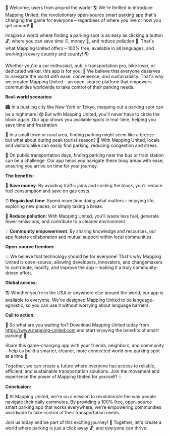 🎉 Welcome, users from around the world! 🌎 We're thrilled to introduce Mapping United, the revolutionary open-source smart parking app that's changing the game for everyone – regardless of where you live or how you get around! 🚀

Imagine a world where finding a parking spot is as easy as clicking a button 🔓, where you can save time ⏰, money 💸, and reduce pollution 🌿. That's what Mapping United offers – 100% free, available in all languages, and working in every country and county! 🌎

Whether you're a car enthusiast, public transportation pro, bike lover, or dedicated walker, this app is for you! 👣 We believe that everyone deserves to navigate the world with ease, convenience, and sustainability. That's why we created Mapping United – an open-source platform that empowers communities worldwide to take control of their parking needs.

**Real-world scenarios:**

🏙️ In a bustling city like New York or Tokyo, mapping out a parking spot can be a nightmare! 😱 But with Mapping United, you'll never have to circle the block again. Our app shows you available spots in real-time, helping you save time and frustration.

🚗 In a small town or rural area, finding parking might seem like a breeze – but what about during peak tourist season? 🤯 With Mapping United, locals and visitors alike can easily find parking, reducing congestion and stress.

🚌 On public transportation days, finding parking near the bus or train station can be a challenge. Our app helps you navigate these busy areas with ease, ensuring you arrive on time for your journey.

**The benefits:**

💸 **Save money**: By avoiding traffic jams and circling the block, you'll reduce fuel consumption and save on gas costs.

⏰ **Regain lost time**: Spend more time doing what matters – enjoying life, exploring new places, or simply taking a break.

🌿 **Reduce pollution**: With Mapping United, you'll waste less fuel, generate fewer emissions, and contribute to a cleaner environment.

💡 **Community empowerment**: By sharing knowledge and resources, our app fosters collaboration and mutual support within local communities.

**Open-source freedom:**

💥 We believe that technology should be for everyone! That's why Mapping United is open-source, allowing developers, innovators, and changemakers to contribute, modify, and improve the app – making it a truly community-driven effort.

**Global access:**

🌎 Whether you're in the USA or anywhere else around the world, our app is available to everyone. We've designed Mapping United to be language-agnostic, so you can use it without worrying about language barriers.

**Call to action:**

🎉 So what are you waiting for? Download Mapping United today from https://www.mapping-united.com and start enjoying the benefits of smart parking! 📲

Share this game-changing app with your friends, neighbors, and community – help us build a smarter, cleaner, more connected world one parking spot at a time 🔴

Together, we can create a future where everyone has access to reliable, efficient, and sustainable transportation solutions. Join the movement and experience the power of Mapping United for yourself! 💥

**Conclusion:**

🌟 At Mapping United, we're on a mission to revolutionize the way people navigate their daily commutes. By providing a 100% free, open-source smart parking app that works everywhere, we're empowering communities worldwide to take control of their transportation needs.

Join us today and be part of this exciting journey! 🚀 Together, let's create a world where parking is just a click away 🔓, and everyone can thrive.